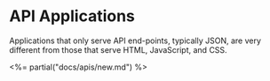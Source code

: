 # API Applications

Applications that only serve API end-points, typically JSON, are very different from those that serve HTML, JavaScript, and CSS.

<%= partial("docs/apis/new.md") %>
